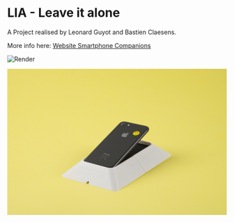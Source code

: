 # LIA  - Leave it alone
A Project realised by Leonard Guyot and Bastien Claesens.

More info here: [Website Smartphone Companions](https://www.smartphone-companions.design)

![Render](SPC_LIA_render.png)


![Reference image](Images/lia-ECAL.jpg)

